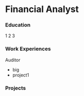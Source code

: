 # Financial Analyst
### Education
1
2
3
### Work Experiences
Auditor
- big
- project1

### Projects


